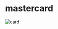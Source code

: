# mastercard

![card](https://user-images.githubusercontent.com/109318303/232572914-0149bdbc-8719-44d9-b26e-bbb16e01c96d.png)
